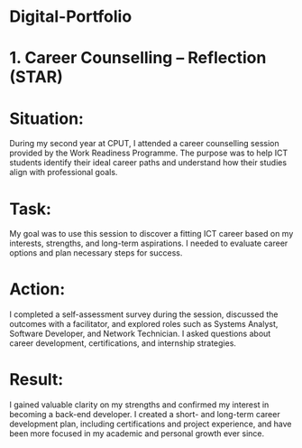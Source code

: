 # Digital-Portfolio


# 1. Career Counselling – Reflection (STAR)

# Situation:
During my second year at CPUT, I attended a career counselling session provided by the Work Readiness Programme. The purpose was to help ICT students identify their ideal career paths and understand how their studies align with professional goals.

# Task:
My goal was to use this session to discover a fitting ICT career based on my interests, strengths, and long-term aspirations. I needed to evaluate career options and plan necessary steps for success.

# Action:
I completed a self-assessment survey during the session, discussed the outcomes with a facilitator, and explored roles such as Systems Analyst, Software Developer, and Network Technician. I asked questions about career development, certifications, and internship strategies.

# Result:
I gained valuable clarity on my strengths and confirmed my interest in becoming a back-end developer. I created a short- and long-term career development plan, including certifications and project experience, and have been more focused in my academic and personal growth ever since.

